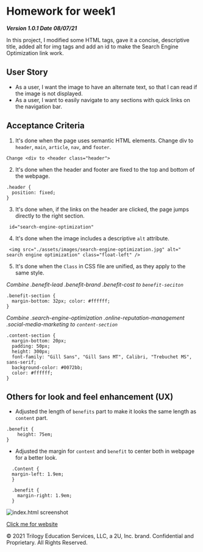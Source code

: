 # Homework for week1 

***Version 1.0.1 Date 08/07/21***

In this project, I modified some HTML tags, gave it a concise, descriptive title, added alt for img tags and add an id to make the Search Engine Optimization link work. 

## User Story

* As a user, I want the image to have an alternate text, so that I can read if the image is not displayed.
* As a user, I want to easily navigate to any sections with quick links on the navigation bar.

## Acceptance Criteria

1. It's done when the page uses semantic HTML elements. Change div to `header`, `main`, `article`, `nav`, and `footer`.

```
Change <div to <header class="header">
```

2. It's done when the header and footer are fixed to the top and bottom of the webpage.

```
.header { 
  position: fixed;
}
```

3. It's done when, if the links on the header are clicked, the page jumps directly to the right section.

```
 id="search-engine-optimization"
```

4. It's done when the image includes a descriptive `alt` attribute.

```
 <img src="./assets/images/search-engine-optimization.jpg" alt=" search engine optimization" class="float-left" />
```
5. It's done when the `Class` in CSS file are unified, as they apply to the same style.

*Combine .benefit-lead .benefit-brand .benefit-cost to `benefit-seciton`* 

```
.benefit-section {
  margin-bottom: 32px; color: #ffffff;
}
```
*Combine .search-engine-optimization .online-reputation-management .social-media-marketing to `content-section`*

```
.content-section {
  margin-bottom: 20px;
  padding: 50px;
  height: 300px;
  font-family: "Gill Sans", "Gill Sans MT", Calibri, "Trebuchet MS", sans-serif;
  background-color: #0072bb;
  color: #ffffff;
}
```

## Others for look and feel enhancement (UX)

* Adjusted the length of `benefits` part to make it looks the same length as `content` part.

```
.benefit {
    height: 75em;
}
```
* Adjusted the margin for `content` and `benefit` to center both in webpage for a better look.
```
  .Content {
  margin-left: 1.9em;
  }

  .benefit {
    margin-right: 1.9em;
  }
```

![index.html screenshot](./screenshot/website.png)


[Click me for website](https://mt0814.github.io/Homework-week1/)

© 2021 Trilogy Education Services, LLC, a 2U, Inc. brand. Confidential and Proprietary. All Rights Reserved.
